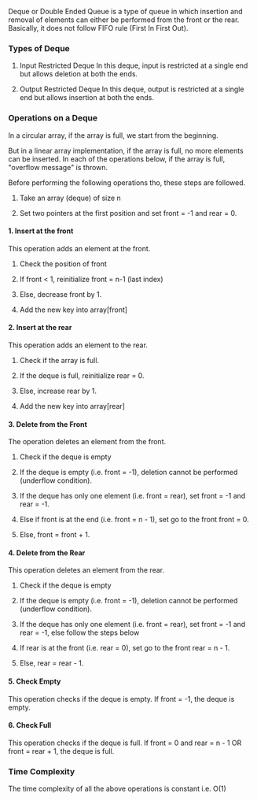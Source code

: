 Deque or Double Ended Queue is a type of queue in which insertion and removal of elements can either be performed from the front or the rear. Basically, it does not follow FIFO rule (First In First Out).

### Types of Deque

1. Input Restricted Deque
In this deque, input is restricted at a single end but allows deletion at both the ends.

2. Output Restricted Deque
In this deque, output is restricted at a single end but allows insertion at both the ends.

### Operations on a Deque

In a circular array, if the array is full, we start from the beginning.

But in a linear array implementation, if the array is full, no more elements can be inserted. In each of the operations below, if the array is full, "overflow message" is thrown.

Before performing the following operations tho, these steps are followed.

1. Take an array (deque) of size n

2. Set two pointers at the first position and set front = -1 and rear = 0.


#### 1. Insert at the front

This operation adds an element at the front.

1. Check the position of front

2. If front < 1, reinitialize front = n-1 (last index)

3. Else, decrease front by 1.

4. Add the new key into array[front]


#### 2. Insert at the rear

This operation adds an element to the rear.

1. Check if the array is full.

2. If the deque is full, reinitialize rear = 0.

3. Else, increase rear by 1.

4. Add the new key into array[rear]


#### 3. Delete from the Front

The operation deletes an element from the front.

1. Check if the deque is empty

2. If the deque is empty (i.e. front = -1), deletion cannot be performed (underflow condition).

3. If the deque has only one element (i.e. front = rear), set front = -1 and rear = -1.

4. Else if front is at the end (i.e. front = n - 1), set go to the front front = 0.

5. Else, front = front + 1.


#### 4. Delete from the Rear

This operation deletes an element from the rear.

1. Check if the deque is empty

2. If the deque is empty (i.e. front = -1), deletion cannot be performed (underflow condition).

3. If the deque has only one element (i.e. front = rear), set front = -1 and rear = -1, else follow the steps below

4. If rear is at the front (i.e. rear = 0), set go to the front rear = n - 1.

5. Else, rear = rear - 1.


#### 5. Check Empty
This operation checks if the deque is empty. If front = -1, the deque is empty.

#### 6. Check Full
This operation checks if the deque is full. If front = 0 and rear = n - 1 OR front = rear + 1, the deque is full.

### Time Complexity
The time complexity of all the above operations is constant i.e. O(1)